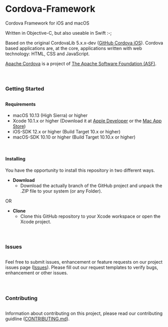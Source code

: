# Cordova-Framework
Cordova Framework for iOS and macOS

Written in Objective-C, but also useable in Swift :-;


Based on the original CordovaLib 5.x.x-dev (<a href="https://github.com/apache/cordova-ios" target="_blank">GitHub Cordova iOS</a>). Cordova based applications are, at the core, applications written with web technology: HTML, CSS and JavaScript.

<a href="https://cordova.apache.org/" target="_blank">Apache Cordova</a> is a project of <a href="https://apache.org/" target="_blank">The Apache Software Foundation (ASF)</a>.

<br />

##
### Getting Started
##


#### Requirements
* macOS 10.13 (High Sierra) or higher
* Xcode 10.1.x or higher (Download it at <a href="https://developer.apple.com/downloads" title="Xcode Download" target="_blank">Apple Developer</a> or the <a href="https://itunes.apple.com/app/xcode/id497799835?mt=12" title="Download Xcode from the AppStore" target="_blank">Mac App Store</a>)
* iOS-SDK 12.x or higher (Build Target 10.x or higher)
* macOS-SDK 10.10 or higher (Build Target 10.10.x or higher)

<br />

#### Installing
You have the opportunity to install this repository in two different ways.

- __Download__
  - Download the actually branch of the GitHub project and unpack the .ZIP file to your system (or any Folder).

OR

- __Clone__
  - Clone this GitHub repository to your Xcode workspace or open the Xcode project.

<br />

##
### Issues
##
Feel free to submit issues, enhancement or feature requests on our project issues page (<a href="https://github.com/nb-systems/Cordova-Framework/issues" title="Issues">Issues</a>). Please fill out our request templates to verify bugs, enhancement or other issues.

<br />

##
### Contributing
##
Information about contributing on this project, please read our contributing guidline (<a href="CONTRIBUTING.md" title="Contributing">CONTRIBUTING.md</a>).
